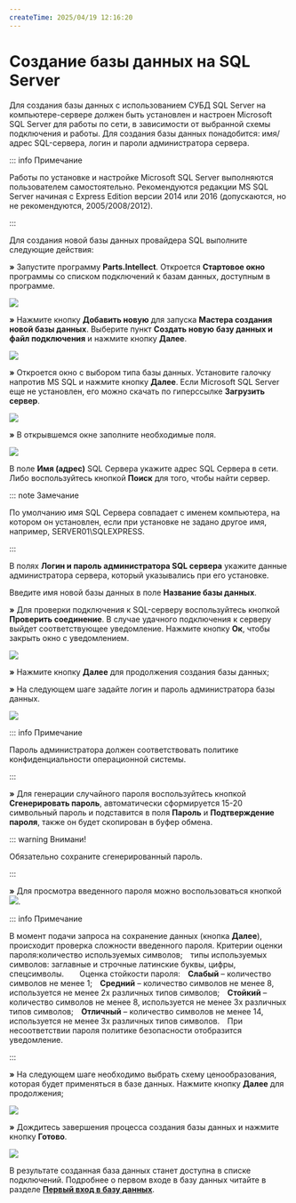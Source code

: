 ```yaml
---
createTime: 2025/04/19 12:16:20
---
```

# Создание базы данных на SQL Server
Для создания базы данных с использованием СУБД SQL Server на компьютере-сервере должен быть установлен и настроен Microsoft SQL Server для работы по сети, в зависимости от выбранной схемы подключения и работы. Для создания базы данных понадобится: имя/адрес SQL-сервера, логин и пароли администратора сервера.

::: info Примечание

Работы по установке и настройке Microsoft SQL Server выполняются пользователем самостоятельно. Рекомендуются редакции MS SQL Server начиная с Express Edition версии 2014 или 2016 (допускаются, но не рекомендуются, 2005/2008/2012).

:::

Для создания новой базы данных провайдера SQL выполните следующие действия:

**»** Запустите программу **Parts.Intellect**. Откроется **Стартовое окно** программы со списком подключений к базам данных, доступным в программе.

![](../../../assets/guide/drex_sozdanie_bazy_dannykh_na_sql_server_screen.png)

**»** Нажмите кнопку **Добавить новую** для запуска **Мастера создания новой базы данных**. Выберите пункт **Создать новую** **базу данных и файл подключения** и нажмите кнопку **Далее**.

![](../../../assets/guide/Aspose.Words.6f13226c-9016-4dda-be57-653ed66d987a.057.png)

**»** Откроется окно с выбором типа базы данных. Установите галочку напротив MS SQL и нажмите кнопку **Далее**. Если Microsoft SQL Server еще не установлен, его можно скачать по гиперссылке **Загрузить сервер**.

![](../../../assets/guide/Aspose.Words.6f13226c-9016-4dda-be57-653ed66d987a.058.png)

**»** В открывшемся окне заполните необходимые поля.

![](../../../assets/guide/Aspose.Words.6f13226c-9016-4dda-be57-653ed66d987a.059.png)

В поле **Имя (адрес)** SQL Сервера укажите адрес SQL Сервера в сети. Либо воспользуйтесь кнопкой **Поиск** для того, чтобы найти сервер.

::: note Замечание

По умолчанию имя SQL Сервера совпадает с именем компьютера, на котором он установлен, если при установке не задано другое имя, например, SERVER01\SQLEXPRESS.

:::

В полях **Логин и пароль администратора SQL сервера** укажите данные администратора сервера, который указывались при его установке.

Введите имя новой базы данных в поле **Название базы данных**.

**»** Для проверки подключения к SQL-серверу воспользуйтесь кнопкой **Проверить соединение**. В случае удачного подключения к серверу выйдет соответствующее уведомление. Нажмите кнопку **Ок**, чтобы закрыть окно с уведомлением.

![](../../../assets/guide/Aspose.Words.6f13226c-9016-4dda-be57-653ed66d987a.060.png)

**»** Нажмите кнопку **Далее** для продолжения создания базы данных;

**»** На следующем шаге задайте логин и пароль администратора базы данных.

![](../../../assets/guide/Aspose.Words.6f13226c-9016-4dda-be57-653ed66d987a.061.png)

::: info Примечание

Пароль администратора должен соответствовать политике конфиденциальности операционной системы.

:::

**»** Для генерации случайного пароля воспользуйтесь кнопкой **Сгенерировать пароль**, автоматически сформируется 15-20 символьный пароль и подставится в поля **Пароль** и **Подтверждение пароля**, также он будет скопирован в буфер обмена.

::: warning Внимани!

Обязательно сохраните сгенерированный пароль.

:::

**»** Для просмотра введенного пароля можно воспользоваться кнопкой ![](../../../assets/guide/Aspose.Words.6f13226c-9016-4dda-be57-653ed66d987a.062.png).

::: info Примечание

В момент подачи запроса на сохранение данных (кнопка **Далее**), происходит проверка сложности введенного пароля. Критерии оценки пароля:количество используемых символов;&emsp;типы используемых символов: заглавные и строчные латинские буквы, цифры, спецсимволы.&emsp;&emsp;Оценка стойкости пароля:&emsp;**Слабый** – количество символов не менее 1;&emsp;**Средний** – количество символов не менее 8, используется не менее 2х различных типов символов;&emsp;**Стойкий** – количество символов не менее 8, используется не менее 3х различных типов символов;&emsp;**Отличный** – количество символов не менее 14, используется не менее 3х различных типов символов.&emsp;При несоответствии пароля политике безопасности отобразится уведомление.

:::

**»** На следующем шаге необходимо выбрать схему ценообразования, которая будет применяться в базе данных. Нажмите кнопку **Далее** для продолжения;

![](../../../assets/guide/Aspose.Words.6f13226c-9016-4dda-be57-653ed66d987a.063.png)

**»** Дождитесь завершения процесса создания базы данных и нажмите кнопку **Готово**.

![](../../../assets/guide/Aspose.Words.6f13226c-9016-4dda-be57-653ed66d987a.064.png)

В результате созданная база данных станет доступна в списке подключений. Подробнее о первом входе в базу данных читайте в разделе [**Первый вход в базу данных**](#8ac3d2fb-4a2c-4a91-a9a3-3a5c653900a1).